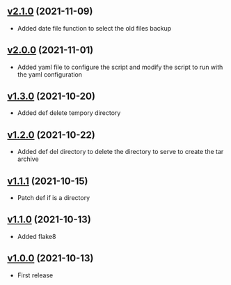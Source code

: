 ## [v2.1.0](https://github.com/gaetanprx/backup/releases/tag/v2.1.0) (2021-11-09)

- Added date file function to select the old files backup

## [v2.0.0](https://github.com/gaetanprx/backup/releases/tag/v2.0.0) (2021-11-01)

- Added yaml file to configure the script and modify the script to run with the yaml configuration

## [v1.3.0](https://github.com/gaetanprx/backup/releases/tag/v1.3.0) (2021-10-20)

- Added def delete tempory directory

## [v1.2.0](https://github.com/gaetanprx/backup/releases/tag/v1.3.0) (2021-10-22)

- Added def del directory to delete the directory to serve to create the tar archive

## [v1.1.1](https://github.com/gaetanprx/backup/releases/tag/v1.1.1) (2021-10-15)

- Patch def if is a directory

## [v1.1.0](https://github.com/gaetanprx/backup/releases/tag/v1.1.0) (2021-10-13)

- Added flake8

## [v1.0.0](https://github.com/gaetanprx/backup/releases/tag/v1.0.0) (2021-10-13)

- First release
